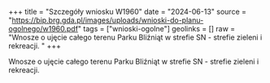 +++
title = "Szczegóły wniosku W1960"
date = "2024-06-13"
source = "https://bip.brg.gda.pl/images/uploads/wnioski-do-planu-ogolnego/w1960.pdf"
tags = ["wnioski-ogolne"]
geolinks = []
raw = "Wnosze o ujęcie całego terenu Parku Bliźniąt w strefie SN - strefie zieleni i rekreacji. "
+++

Wnosze o ujęcie całego terenu Parku Bliźniąt w strefie SN - strefie zieleni i rekreacji.



